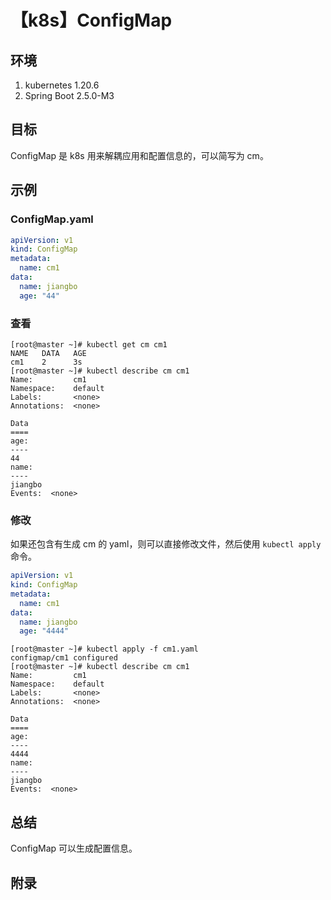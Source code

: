 # 【k8s】ConfigMap

## 环境

1. kubernetes 1.20.6
2. Spring Boot 2.5.0-M3

## 目标

ConfigMap 是 k8s 用来解耦应用和配置信息的，可以简写为 cm。

## 示例

### ConfigMap.yaml

```yaml
apiVersion: v1
kind: ConfigMap
metadata:
  name: cm1
data:
  name: jiangbo
  age: "44"
```

### 查看

```
[root@master ~]# kubectl get cm cm1
NAME   DATA   AGE
cm1    2      3s
[root@master ~]# kubectl describe cm cm1
Name:         cm1
Namespace:    default
Labels:       <none>
Annotations:  <none>

Data
====
age:
----
44
name:
----
jiangbo
Events:  <none>
```

### 修改

如果还包含有生成 cm 的 yaml，则可以直接修改文件，然后使用 `kubectl apply` 命令。

```yaml
apiVersion: v1
kind: ConfigMap
metadata:
  name: cm1
data:
  name: jiangbo
  age: "4444"
```

```
[root@master ~]# kubectl apply -f cm1.yaml
configmap/cm1 configured
[root@master ~]# kubectl describe cm cm1
Name:         cm1
Namespace:    default
Labels:       <none>
Annotations:  <none>

Data
====
age:
----
4444
name:
----
jiangbo
Events:  <none>
```

## 总结

ConfigMap 可以生成配置信息。

## 附录

